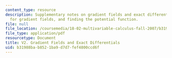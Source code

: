 ```yaml
---
content_type: resource
description: Supplementary notes on gradient fields and exact differentials, criterion
  for gradient fields, and finding the potential function.
file: null
file_location: /coursemedia/18-02-multivariable-calculus-fall-2007/b31988bab8521ba9d7d7fef4800ccd6f_grad_fld_n_diff.pdf
file_type: application/pdf
resourcetype: Document
title: V2. Gradient Fields and Exact Differentials
uid: b31988ba-b852-1ba9-d7d7-fef4800ccd6f
---
```

